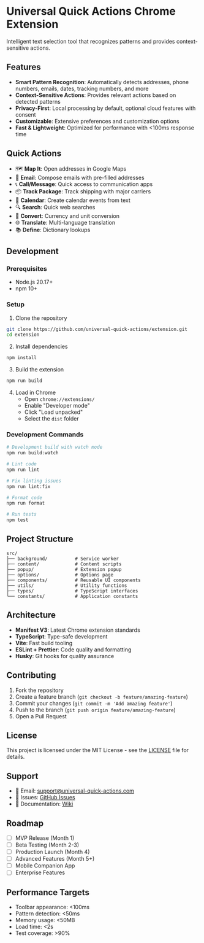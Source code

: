 # Universal Quick Actions Chrome Extension

Intelligent text selection tool that recognizes patterns and provides context-sensitive actions.

## Features

- **Smart Pattern Recognition**: Automatically detects addresses, phone numbers, emails, dates, tracking numbers, and more
- **Context-Sensitive Actions**: Provides relevant actions based on detected patterns
- **Privacy-First**: Local processing by default, optional cloud features with consent
- **Customizable**: Extensive preferences and customization options
- **Fast & Lightweight**: Optimized for performance with <100ms response time

## Quick Actions

- 🗺️ **Map It**: Open addresses in Google Maps
- 📧 **Email**: Compose emails with pre-filled addresses
- 📞 **Call/Message**: Quick access to communication apps
- 📦 **Track Package**: Track shipping with major carriers
- 📅 **Calendar**: Create calendar events from text
- 🔍 **Search**: Quick web searches
- 💱 **Convert**: Currency and unit conversion
- 🌐 **Translate**: Multi-language translation
- 📚 **Define**: Dictionary lookups

## Development

### Prerequisites

- Node.js 20.17+ 
- npm 10+

### Setup

1. Clone the repository
```bash
git clone https://github.com/universal-quick-actions/extension.git
cd extension
```

2. Install dependencies
```bash
npm install
```

3. Build the extension
```bash
npm run build
```

4. Load in Chrome
   - Open `chrome://extensions/`
   - Enable "Developer mode"
   - Click "Load unpacked"
   - Select the `dist` folder

### Development Commands

```bash
# Development build with watch mode
npm run build:watch

# Lint code
npm run lint

# Fix linting issues
npm run lint:fix

# Format code
npm run format

# Run tests
npm test
```

## Project Structure

```
src/
├── background/          # Service worker
├── content/             # Content scripts
├── popup/               # Extension popup
├── options/             # Options page
├── components/          # Reusable UI components
├── utils/               # Utility functions
├── types/               # TypeScript interfaces
└── constants/           # Application constants
```

## Architecture

- **Manifest V3**: Latest Chrome extension standards
- **TypeScript**: Type-safe development
- **Vite**: Fast build tooling
- **ESLint + Prettier**: Code quality and formatting
- **Husky**: Git hooks for quality assurance

## Contributing

1. Fork the repository
2. Create a feature branch (`git checkout -b feature/amazing-feature`)
3. Commit your changes (`git commit -m 'Add amazing feature'`)
4. Push to the branch (`git push origin feature/amazing-feature`)
5. Open a Pull Request

## License

This project is licensed under the MIT License - see the [LICENSE](LICENSE) file for details.

## Support

- 📧 Email: support@universal-quick-actions.com
- 🐛 Issues: [GitHub Issues](https://github.com/universal-quick-actions/extension/issues)
- 📖 Documentation: [Wiki](https://github.com/universal-quick-actions/extension/wiki)

## Roadmap

- [ ] MVP Release (Month 1)
- [ ] Beta Testing (Month 2-3)
- [ ] Production Launch (Month 4)
- [ ] Advanced Features (Month 5+)
- [ ] Mobile Companion App
- [ ] Enterprise Features

## Performance Targets

- Toolbar appearance: <100ms
- Pattern detection: <50ms
- Memory usage: <50MB
- Load time: <2s
- Test coverage: >90%
